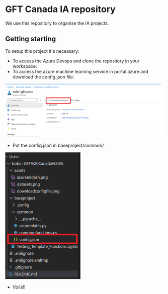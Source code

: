 # GFT Canada IA repository

We use this repository to organise the IA projects.

## Getting starting

To setup this project it's necessary:


- To access the Azure Devops and clone the repository in your workspace:
- To access the azure machine learning service in portal azure and download the config.json file:

![Download config.json file](assets/downloadconfigfile.png "Download config.json file")

- Put the config.json in baseproject/common/

![Put the config.json in baseproject/common/](assets/configfile.png "Put the config.json in baseproject/common/")

- Voilà!!